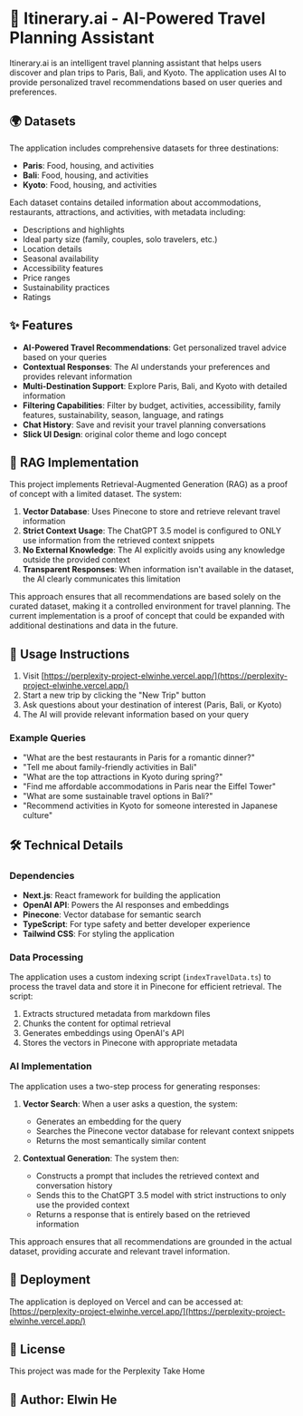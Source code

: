 # 📍 Itinerary.ai - AI-Powered Travel Planning Assistant

Itinerary.ai is an intelligent travel planning assistant that helps users discover and plan trips to Paris, Bali, and Kyoto. The application uses AI to provide personalized travel recommendations based on user queries and preferences. 

## 🌍 Datasets

The application includes comprehensive datasets for three destinations:

- **Paris**: Food, housing, and activities
- **Bali**: Food, housing, and activities
- **Kyoto**: Food, housing, and activities

Each dataset contains detailed information about accommodations, restaurants, attractions, and activities, with metadata including:
- Descriptions and highlights
- Ideal party size (family, couples, solo travelers, etc.)
- Location details
- Seasonal availability
- Accessibility features
- Price ranges
- Sustainability practices
- Ratings

## ✨ Features

- **AI-Powered Travel Recommendations**: Get personalized travel advice based on your queries
- **Contextual Responses**: The AI understands your preferences and provides relevant information
- **Multi-Destination Support**: Explore Paris, Bali, and Kyoto with detailed information
- **Filtering Capabilities**: Filter by budget, activities, accessibility, family features, sustainability, season, language, and ratings
- **Chat History**: Save and revisit your travel planning conversations
- **Slick UI Design**: original color theme and logo concept

## 🧠 RAG Implementation

This project implements Retrieval-Augmented Generation (RAG) as a proof of concept with a limited dataset. The system:

1. **Vector Database**: Uses Pinecone to store and retrieve relevant travel information
2. **Strict Context Usage**: The ChatGPT 3.5 model is configured to ONLY use information from the retrieved context snippets
3. **No External Knowledge**: The AI explicitly avoids using any knowledge outside the provided context
4. **Transparent Responses**: When information isn't available in the dataset, the AI clearly communicates this limitation

This approach ensures that all recommendations are based solely on the curated dataset, making it a controlled environment for travel planning. The current implementation is a proof of concept that could be expanded with additional destinations and data in the future.

## 🚀 Usage Instructions

1. Visit [https://perplexity-project-elwinhe.vercel.app/](https://perplexity-project-elwinhe.vercel.app/)
2. Start a new trip by clicking the "New Trip" button
3. Ask questions about your destination of interest (Paris, Bali, or Kyoto)
4. The AI will provide relevant information based on your query

### Example Queries

- "What are the best restaurants in Paris for a romantic dinner?"
- "Tell me about family-friendly activities in Bali"
- "What are the top attractions in Kyoto during spring?"
- "Find me affordable accommodations in Paris near the Eiffel Tower"
- "What are some sustainable travel options in Bali?"
- "Recommend activities in Kyoto for someone interested in Japanese culture"

## 🛠️ Technical Details

### Dependencies

- **Next.js**: React framework for building the application
- **OpenAI API**: Powers the AI responses and embeddings
- **Pinecone**: Vector database for semantic search
- **TypeScript**: For type safety and better developer experience
- **Tailwind CSS**: For styling the application

### Data Processing

The application uses a custom indexing script (`indexTravelData.ts`) to process the travel data and store it in Pinecone for efficient retrieval. The script:

1. Extracts structured metadata from markdown files
2. Chunks the content for optimal retrieval
3. Generates embeddings using OpenAI's API
4. Stores the vectors in Pinecone with appropriate metadata

### AI Implementation

The application uses a two-step process for generating responses:

1. **Vector Search**: When a user asks a question, the system:
   - Generates an embedding for the query
   - Searches the Pinecone vector database for relevant context snippets
   - Returns the most semantically similar content

2. **Contextual Generation**: The system then:
   - Constructs a prompt that includes the retrieved context and conversation history
   - Sends this to the ChatGPT 3.5 model with strict instructions to only use the provided context
   - Returns a response that is entirely based on the retrieved information

This approach ensures that all recommendations are grounded in the actual dataset, providing accurate and relevant travel information.

## 🔗 Deployment

The application is deployed on Vercel and can be accessed at:
[https://perplexity-project-elwinhe.vercel.app/](https://perplexity-project-elwinhe.vercel.app/)

## 📝 License

This project was made for the Perplexity Take Home

## 👤 Author: Elwin He